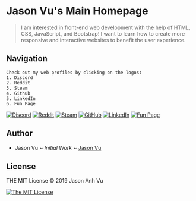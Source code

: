 # Jason Vu's Main Homepage

>I am interested in front-end web development with the help of HTML, CSS, JavaScript, and Bootstrap! I want to learn how to create more responsive and interactive websites to benefit the user experience.

## Navigation

```
Check out my web profiles by clicking on the logos:
1. Discord
2. Reddit
3. Steam
4. Github
5. LinkedIn
6. Fun Page
```
[![Discord](https://img.shields.io/badge/Discord-Create%20conversation-blue)](https://discord.com)
[![Reddit](https://img.shields.io/badge/Reddit-The%20front%20page%20of%20the%20Internet-orange)](https://reddit.com/jvu404)
[![Steam](https://img.shields.io/badge/Steam-By%20geniuses%20for%20geniuses-blue)](https://store.steampowered.com/hydrogen2_oxygen1)
[![GitHub](https://img.shields.io/badge/GitHub-Build%20software%20better%2C%20together-lightgrey)](https://github.com/javu404)
[![LinkedIn](https://img.shields.io/badge/LinkedIn-Connecting%20the%20world's%20professionals%20to%20make%20them%20more%20productive%20and%20successful-blue)](https://linkedin.com/in/jason-anh-vu/)
[![Fun Page](https://img.shields.io/badge/Fun%20Page-Jason%20Vu's%20Fun%20Page-yellowgreen)](https://javu404.github.io)

## Author
- Jason Vu ~ *Initial Work* ~ [Jason Vu](https://javu404.github.io)

## License
THE MIT License © 2019 Jason Anh Vu

[![The MIT License](https://img.shields.io/badge/License-MIT-yellow.svg)](https://opensource.org/licenses/MIT)
